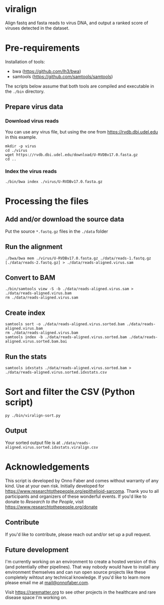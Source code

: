 # viralign

Align fastq and fasta reads to virus DNA, and output a ranked score of viruses detected in the dataset.


# Pre-requirements

Installation of tools:
- bwa (https://github.com/lh3/bwa)
- samtools (https://github.com/samtools/samtools)

The scripts below assume that both tools are compiled and executable in the `./bin` directory.

## Prepare virus data

### Download virus reads

You can use any virus file, but using the one from https://rvdb.dbi.udel.edu in this example.

	mkdir -p virus
	cd ./virus
	wget https://rvdb.dbi.udel.edu/download/U-RVDBv17.0.fasta.gz
	cd ..

### Index the virus reads

	./bin/bwa index ./virus/U-RVDBv17.0.fasta.gz


# Processing the files

## Add and/or download the source data

Put the source `*.fastq.gz` files in the `./data` folder

## Run the alignment

	./bwa/bwa mem ./virus/U-RVDBv17.0.fasta.gz ./data/reads-1.fastq.gz [./data/reads-2.fastq.gz] > ./data/reads-aligned.virus.sam

## Convert to BAM

	./bin/samtools view -S -b ./data/reads-aligned.virus.sam > ./data/reads-aligned.virus.bam
	rm ./data/reads-aligned.virus.sam

## Create index

	samtools sort -o ./data/reads-aligned.virus.sorted.bam ./data/reads-aligned.virus.bam
	rm ./data/reads-aligned.virus.bam
	samtools index -b ./data/reads-aligned.virus.sorted.bam ./data/reads-aligned.virus.sorted.bam.bai

## Run the stats

	samtools idxstats ./data/reads-aligned.virus.sorted.bam > ./data/reads-aligned.virus.sorted.idxstats.csv


# Sort and filter the CSV (Python script)

	py ./bin/viralign-sort.py

## Output

Your sorted output file is at `./data/reads-aligned.virus.sorted.idxstats.viralign.csv`


# Acknowledgements

This script is developed by Onno Faber and comes without warranty of any kind. Use at your own risk. 
Initially developed for https://www.researchtothepeople.org/epithelioid-sarcoma. Thank you to all participants and organizers of these wonderful events. If you'd like to donate to *Research to the People*, visit https://www.researchtothepeople.org/donate

## Contribute

If you'd like to contribute, please reach out and/or set up a pull request.

## Future development

I'm currently working on an environment to create a hosted version of this (and potentially other pipelines). That way nobody would have to install any environment themselves and can run open source projects like these completely wihtout any technical knowledge. If you'd like to learn more please email me at [mail@onnofaber.com](mail@onnofaber.com).

Visit https://rarematter.org to see other projects in the healthcare and rare disease space I'm working on.

